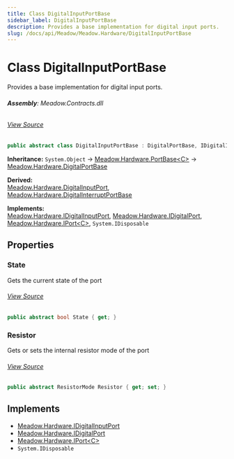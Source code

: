 ```yaml
---
title: Class DigitalInputPortBase
sidebar_label: DigitalInputPortBase
description: Provides a base implementation for digital input ports.
slug: /docs/api/Meadow/Meadow.Hardware/DigitalInputPortBase
---
```

# Class DigitalInputPortBase
Provides a base implementation for digital input ports.

###### **Assembly**: Meadow.Contracts.dll
###### [View Source](https://github.com/WildernessLabs/Meadow.Contracts.git/blob/develop/Source/Meadow.Contracts/Hardware/Bases/DigitalInputPortBase.cs#L8)
```csharp title="Declaration"
public abstract class DigitalInputPortBase : DigitalPortBase, IDigitalInputPort, IDigitalPort, IPort<IDigitalChannelInfo>, IDisposable
```
**Inheritance:** `System.Object` -> [Meadow.Hardware.PortBase&lt;C&gt;](../Meadow.Hardware/PortBase`C`) -> [Meadow.Hardware.DigitalPortBase](../Meadow.Hardware/DigitalPortBase)

**Derived:**  
[Meadow.Hardware.DigitalInputPort](../Meadow.Hardware/DigitalInputPort), [Meadow.Hardware.DigitalInterruptPortBase](../Meadow.Hardware/DigitalInterruptPortBase)

**Implements:**  
[Meadow.Hardware.IDigitalInputPort](../Meadow.Hardware/IDigitalInputPort), [Meadow.Hardware.IDigitalPort](../Meadow.Hardware/IDigitalPort), [Meadow.Hardware.IPort&lt;C&gt;](../Meadow.Hardware/IPort`C`), `System.IDisposable`

## Properties
### State
Gets the current state of the port
###### [View Source](https://github.com/WildernessLabs/Meadow.Contracts.git/blob/develop/Source/Meadow.Contracts/Hardware/Bases/DigitalInputPortBase.cs#L14)
```csharp title="Declaration"
public abstract bool State { get; }
```
### Resistor
Gets or sets the internal resistor mode of the port
###### [View Source](https://github.com/WildernessLabs/Meadow.Contracts.git/blob/develop/Source/Meadow.Contracts/Hardware/Bases/DigitalInputPortBase.cs#L18)
```csharp title="Declaration"
public abstract ResistorMode Resistor { get; set; }
```

## Implements

* [Meadow.Hardware.IDigitalInputPort](../Meadow.Hardware/IDigitalInputPort)
* [Meadow.Hardware.IDigitalPort](../Meadow.Hardware/IDigitalPort)
* [Meadow.Hardware.IPort&lt;C&gt;](../Meadow.Hardware/IPort`C`)
* `System.IDisposable`

